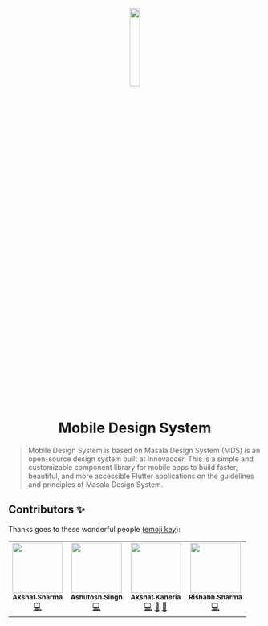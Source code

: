 <p align="center">
  <a href="#">
    <img alt="" src="https://innovaccer.com/static/image/site-logo/innovaccer-logo-black.svg" width="20%" />
  </a>
</p>
<h1 align="center">
  Mobile Design System
</h1>

> Mobile Design System is based on Masala Design System (MDS) is an open-source design system built at Innovaccer.
> This is a simple and customizable component library for mobile apps to build faster, beautiful,
> and more accessible Flutter applications on the guidelines and principles of
> Masala Design System.

## Contributors ✨

Thanks goes to these wonderful people ([emoji key](https://allcontributors.org/docs/en/emoji-key)):

<!-- ALL-CONTRIBUTORS-LIST:START - Do not remove or modify this section -->
<!-- prettier-ignore-start -->
<!-- markdownlint-disable -->
<table>
  <tr>
    <td align="center"><a href="https://github.com/aks3800"><img src="https://avatars.githubusercontent.com/u/14839981?v=4" width="100px;" alt=""/><br /><sub><b>Akshat Sharma</b></sub></a><br /><a href="https://github.com/innovaccer/design-system/commits?author=aditya-kumawat" title="Code">💻</a></td>
    <td align="center"><a href="https://github.com/hiashutoshsingh"><img src="https://avatars.githubusercontent.com/u/21235425?v=4" width="100px;" alt=""/><br /><sub><b>Ashutosh Singh</b></sub></a><br /><a href="https://github.com/innovaccer/design-system/commits?author=riyalohia" title="Code">💻</a></td>
    <td align="center"><a href="https://github.com/akshatkaneria"><img src="https://avatars.githubusercontent.com/u/59723966?v=4" width="100px;" alt=""/><br /><sub><b>Akshat Kaneria</b></sub></a><br /><a href="https://github.com/innovaccer/design-system/commits?author=satyamyadav" title="Code">💻</a> <a href="https://github.com/innovaccer/design-system/commits?author=satyamyadav" title="Documentation">📖</a> <a href="https://github.com/innovaccer/design-system/pulls?q=is%3Apr+reviewed-by%3Asatyamyadav" title="Reviewed Pull Requests">👀</a></td>
    <td align="center"><a href="https://github.com/rishabhdavesar"><img src="https://avatars.githubusercontent.com/u/32301957?v=4" width="100px;" alt=""/><br /><sub><b>Rishabh Sharma</b></sub></a><br /><a href="https://github.com/innovaccer/design-system/commits?author=sandeshchoudhary" title="Code">💻</a></td>
  </tr>
</table>



